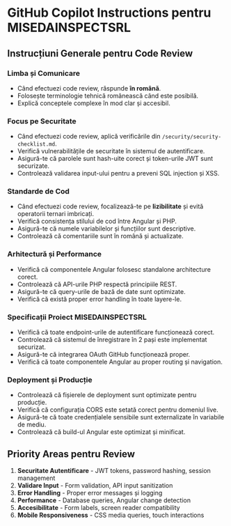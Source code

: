 # GitHub Copilot Instructions pentru MISEDAINSPECTSRL

## Instrucțiuni Generale pentru Code Review

### Limba și Comunicare
- Când efectuezi code review, răspunde **în română**.
- Folosește terminologie tehnică românească când este posibilă.
- Explică conceptele complexe în mod clar și accesibil.

### Focus pe Securitate
- Când efectuezi code review, aplică verificările din `/security/security-checklist.md`.
- Verifică vulnerabilitățile de securitate în sistemul de autentificare.
- Asigură-te că parolele sunt hash-uite corect și token-urile JWT sunt securizate.
- Controlează validarea input-ului pentru a preveni SQL injection și XSS.

### Standarde de Cod
- Când efectuezi code review, focalizează-te pe **lizibilitate** și evită operatorii ternari imbricați.
- Verifică consistența stilului de cod între Angular și PHP.
- Asigură-te că numele variabilelor și funcțiilor sunt descriptive.
- Controlează că comentariile sunt în română și actualizate.

### Arhitectură și Performance
- Verifică că componentele Angular folosesc standalone architecture corect.
- Controlează că API-urile PHP respectă principiile REST.
- Asigură-te că query-urile de bază de date sunt optimizate.
- Verifică că există proper error handling în toate layere-le.

### Specificații Proiect MISEDAINSPECTSRL
- Verifică că toate endpoint-urile de autentificare funcționează corect.
- Controlează că sistemul de înregistrare în 2 pași este implementat securizat.
- Asigură-te că integrarea OAuth GitHub funcționează proper.
- Verifică că toate componentele Angular au proper routing și navigation.

### Deployment și Producție
- Controlează că fișierele de deployment sunt optimizate pentru producție.
- Verifică că configurația CORS este setată corect pentru domeniul live.
- Asigură-te că toate credențialele sensibile sunt externalizate în variabile de mediu.
- Controlează că build-ul Angular este optimizat și minificat.

## Priority Areas pentru Review

1. **Securitate Autentificare** - JWT tokens, password hashing, session management
2. **Validare Input** - Form validation, API input sanitization
3. **Error Handling** - Proper error messages și logging
4. **Performance** - Database queries, Angular change detection
5. **Accesibilitate** - Form labels, screen reader compatibility
6. **Mobile Responsiveness** - CSS media queries, touch interactions